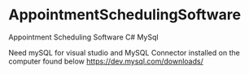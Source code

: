 # AppointmentSchedulingSoftware
Appointment Scheduling Software C# MySql

Need mySQL for visual studio and MySQL Connector installed on the computer found below
https://dev.mysql.com/downloads/

